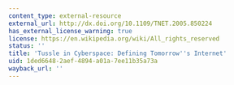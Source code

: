 ```yaml
---
content_type: external-resource
external_url: http://dx.doi.org/10.1109/TNET.2005.850224
has_external_license_warning: true
license: https://en.wikipedia.org/wiki/All_rights_reserved
status: ''
title: 'Tussle in Cyberspace: Defining Tomorrow''s Internet'
uid: 1ded6648-2aef-4894-a01a-7ee11b35a73a
wayback_url: ''
---
```

